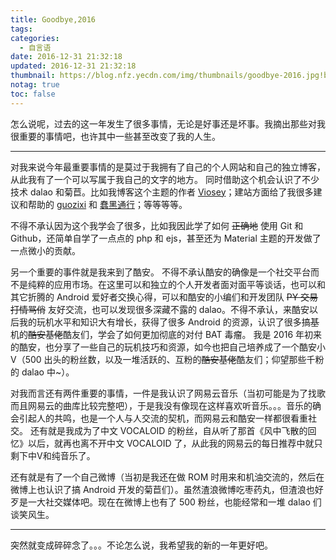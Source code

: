 ```yaml
---
title: Goodbye,2016
tags:
categories:
  - 自言语
date: 2016-12-31 21:32:18
updated: 2016-12-31 21:32:18
thumbnail: https://blog.nfz.yecdn.com/img/thumbnails/goodbye-2016.jpg!blogth
notag: true
toc: false
---
```


怎么说呢，过去的这一年发生了很多事情，无论是好事还是坏事。我摘出那些对我很重要的事情吧，也许其中一些甚至改变了我的人生。

<!--more-->

---

对我来说今年最重要事情的是莫过于我拥有了自己的个人网站和自己的独立博客，从此我有了一个可以写属于我自己的文字的地方。
同时借助这个机会认识了不少技术 dalao 和菊苣。比如我博客这个主题的作者 [Viosey](https://viosey.com)；建站方面给了我很多建议和帮助的 [guozixi](https://letitfly.me) 和 [蠢黑通行](https://blackyau.cc)；等等等等。

不得不承认因为这个我学会了很多，比如我因此学了如何 ~~正确地~~ 使用 Git 和 Github，还简单自学了一点点的 php 和 ejs，甚至还为 Material 主题的开发做了一点微小的贡献。

另一个重要的事件就是我来到了酷安。
不得不承认酷安的确像是一个社交平台而不是纯粹的应用市场。在这里可以和独立的个人开发者面对面平等谈话，也可以和其它折腾的 Android 爱好者交换心得，可以和酷安的小编们和开发团队 ~~PY 交易~~ ~~打情骂俏~~ 友好交流，也可以发现很多深藏不露的 dalao。不得不承认，来酷安以后我的玩机水平和知识大有增长，获得了很多 Android 的资源，认识了很多搞~~基~~机的~~酷安基佬~~酷友们，学会了如何更加彻底的对付 BAT 毒瘤。
我是 2016 年初来的酷安，也分享了一些自己的玩机技巧和资源，如今也把自己培养成了一个酷安小V（500 出头的粉丝数，以及一堆活跃的、互粉的~~酷安基佬~~酷友们；仰望那些千粉的 dalao 中~）。

对我而言还有两件重要的事情，一件是我认识了网易云音乐（当初可能是为了找歌而且网易云的曲库比较完整吧），于是我没有像现在这样喜欢听音乐。。。音乐的确会引起人的共鸣，也是一个人与人交流的契机，而网易云和酷安一样都很看重社交。
还有就是我成为了中文 VOCALOID 的粉丝，自从听了那首《风中飞散的回忆》以后，就再也离不开中文 VOCALOID 了，从此我的网易云的每日推荐中就只剩下中V和纯音乐了。

还有就是有了一个自己微博（当初是我还在做 ROM 时用来和机油交流的，然后在微博上也认识了搞 Android 开发的菊苣们）。虽然渣浪微博吃枣药丸，但渣浪也好歹是一大社交媒体吧。现在在微博上也有了 500 粉丝，也能经常和一堆 dalao 们谈笑风生。

-----

突然就变成碎碎念了。。。不论怎么说，我希望我的新的一年更好吧。

